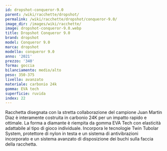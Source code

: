 ```yaml
---
id: dropshot-conqueror-9.0
parent: /wiki/racchette/dropshot/
permalink: /wiki/racchette/dropshot/conqueror-9.0/
image_dir: /images/wiki/racchette/
image: dropshot-conqueror-9.0.webp
title: Dropshot Conqueror 9.0
brand: dropshot
model: Conqueror 9.0
marca: dropshot
modello: conqueror 9.0
anno: '2021'
prezzo: '340'
forma: goccia
bilanciamento: medio/alto
peso: 350-375
livello: avanzato
materiale: carbonio 24k
gomma: EVA tech
superficie: ruvida
index: 22
---
```

Racchetta disegnata con la stretta collaborazione del campione Juan Martin Diaz è interamente costruita in carbonio 24K per un impatto rapido e ottimale. La forma a diamante è riempita da gomma EVA Tech con elasticità adattabile al tipo di gioco individuale. Incorpora le tecnologie Twin Tubolar System, protettore di nylon in testa e un sistema di antivibrazioni incorporato e un sistema avanzato di disposizione dei buchi sulla faccia della racchetta.